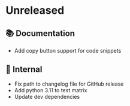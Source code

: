 # Unreleased

## 📚 Documentation
* Add copy button support for code snippets

## 🔩  Internal
* Fix path to changelog file for GitHub release
* Add python 3.11 to test matrix
* Update dev dependencies
